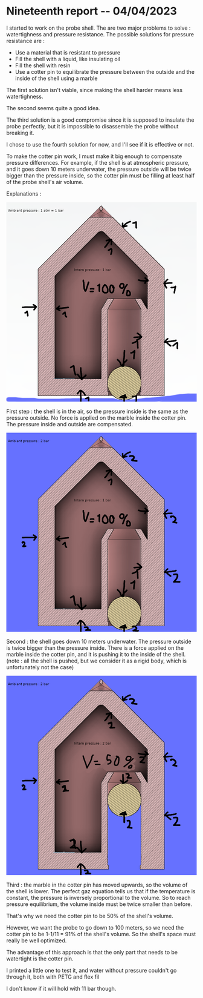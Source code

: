 # Nineteenth report -- 04/04/2023

I started to work on the probe shell. The are two major problems to solve : watertighness and pressure resistance.
The possible solutions for pressure resistance are :

* Use a material that is resistant to pressure
* Fill the shell with a liquid, like insulating oil
* Fill the shell with resin
* Use a cotter pin to equilibrate the pressure between the outside and the inside of the shell using a marble

The first solution isn't viable, since making the shell harder means less watertighness.

The second seems quite a good idea.

The third solution is a good compromise since it is supposed to insulate the probe perfectly, but it is impossible to disassemble the probe without breaking it.

I chose to use the fourth solution for now, and I'll see if it is effective or not.

To make the cotter pin work, I must make it big enough to compensate pressure differences. For example, if the shell is at atmospheric pressure, and it goes down 10 meters underwater, the pressure outside will be twice bigger than the pressure inside, so the cotter pin must be filling at least half of the probe shell's air volume.

Explanations :

![ambiant_pressure](images_and_videos_for_reports/probe_shell_ambiant.png)

First step : the shell is in the air, so the pressure inside is the same as the pressure outside.
No force is applied on the marble inside the cotter pin.
The pressure inside and outside are compensated.

![pressure_10m](images_and_videos_for_reports/probe_shell_water_1.png)

Second : the shell goes down 10 meters underwater.
The pressure outside is twice bigger than the pressure inside.
There is a force applied on the marble inside the cotter pin, and it is pushing it to the inside of the shell.
(note : all the shell is pushed, but we consider it as a rigid body, which is unfortunately not the case)

![pressure_10m_compensated](images_and_videos_for_reports/probe_shell_water_2.png)

Third : the marble in the cotter pin has moved upwards, so the volume of the shell is lower. The perfect gaz equation tells us that if the temperature is constant, the pressure is inversely proportional to the volume.
So to reach pressure equilibrium, the volume inside must be twice smaller than before.

That's why we need the cotter pin to be 50% of the shell's volume.

However, we want the probe to go down to 100 meters, so we need the cotter pin to be 1-1/11 = 91% of the shell's volume.
So the shell's space must really be well optimized.

The advantage of this approach is that the only part that needs to be watertight is the cotter pin.

I printed a little one to test it, and water without pressure couldn't go through it, both with PETG and flex fil

I don't know if it will hold with 11 bar though.
